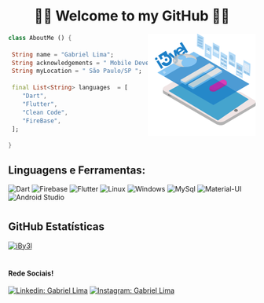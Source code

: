 <h1 align="center">
	🚀📱 Welcome to my GitHub 📱🚀
</h1>


<img align="right" width="220" src="https://github.com/iBy3l/iBy3l/blob/main/git.png" />

```dart
class AboutMe () {

 String name = "Gabriel Lima";
 String acknowledgements = " Mobile Developer 📱 ";
 String myLocation = " São Paulo/SP ";
 
 final List<String> languages  = [
    "Dart", 
    "Flutter", 
    "Clean Code", 
    "FireBase",
 ];

}
```

## **Linguagens e Ferramentas:**  

![Dart](https://img.shields.io/badge/Dart-0175C2?style=for-the-badge&logo=dart&logoColor=white)
![Firebase](https://img.shields.io/badge/Firebase-F29D0C?style=for-the-badge&logo=firebase&logoColor=white)
![Flutter](https://img.shields.io/badge/Flutter-02569B?style=for-the-badge&logo=flutter&logoColor=white)
![Linux](https://img.shields.io/badge/Linux-E34F26?style=for-the-badge&logo=linux&logoColor=black)
![Windows](https://img.shields.io/badge/Windows-017AD7?style=for-the-badge&logo=windows&logoColor=white)
![MySql](https://img.shields.io/badge/MySQL-00000F?style=for-the-badge&logo=mysql&logoColor=white)
![Material-UI](https://img.shields.io/badge/Material--UI-0081CB?style=for-the-badge&logo=material-ui&logoColor=white)
![Android Studio](https://img.shields.io/badge/Android_Studio-3DDC84?style=for-the-badge&logo=android-studio&logoColor=white)

<h1>
</h1>

## **GitHub Estatísticas**

[![iBy3l](https://github-readme-stats.vercel.app/api/top-langs/?username=iby3l&hide=html&layout=compact&theme=gruvbox)](https://github.com/anuraghazra/github-readme-stats)

<h1>
	</h1>



#### Rede Sociais!

[![Linkedin: Gabriel Lima](https://img.shields.io/badge/-Gabriel-blue?style=flat-square&logo=Linkedin&logoColor=white&link=LINK-DO-SEU-LINKEDIN)](https://www.linkedin.com/in/gabriellima-flutter/)
[![Instagram: Gabriel Lima](https://img.shields.io/badge/-Gabriel-DF0174?style=flat-square&logo=instagram&logoColor=white&link=LINK-DO-SEU-INSTAGRAM)](https://www.instagram.com/iby3l/)






